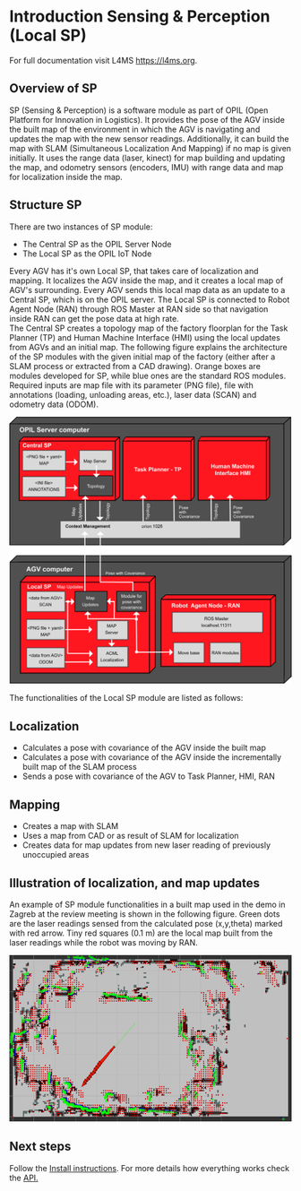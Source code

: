 # Introduction Sensing & Perception (Local SP)

For full documentation visit L4MS <https://l4ms.org>.

<!--Link to other modules of OPIL (opil-MODULENAME.l4ms.eu):-->

<!--* [Robot Agent Node (RAN)](http://opil-ran.l4ms.eu)-->
<!--* [Human Agent Node (HAN)](http://opil-han.l4ms.eu)-->
<!--* [Sensor Agent Node (SAN)](http://opil-san.l4ms.eu) -->
<!--* [Task Planner (TP)](http://opil-tp.l4ms.eu)-->
<!--* [Human Machine Interface (HMI)](http://opil-hmi.l4ms.eu)-->
<!--* [Context Management (CM)](http://opil-cm.l4ms.eu) -->

## Overview of SP

SP (Sensing & Perception) is a software module as part of OPIL (Open Platform for Innovation in Logistics). 
It provides the pose of the AGV inside the built map of the environment in which the AGV is navigating and updates the map with the new sensor readings.
Additionally, it can build the map with SLAM (Simultaneous Localization And Mapping) if no map is given initially. It uses the range data (laser, kinect) for map building and updating the map, and odometry sensors (encoders, IMU) with range data and map for localization inside the map.

## Structure SP

There are two instances of SP module: 

* The Central SP as the OPIL Server Node
* The Local SP as the OPIL IoT Node

Every AGV has it's own Local SP, that takes care of localization and mapping. It localizes the AGV inside the map, and it creates a local map of AGV's surrounding.
Every AGV sends this local map data as an update to a Central SP, which is on the OPIL server. The Local SP is connected to Robot Agent Node (RAN) through ROS Master at RAN side so that navigation inside RAN can get the pose data at high rate.  
The Central SP creates a topology map of the factory floorplan for the Task Planner (TP) and Human Machine Interface (HMI) using the local updates from AGVs and an initial map.
The following figure explains the architecture of the SP modules with the given initial map of the factory (either after a SLAM process or extracted from a CAD drawing). Orange boxes are modules developed for SP, while blue ones are the standard ROS modules. Required inputs are map file with its parameter (PNG file), file with annotations (loading, unloading areas, etc.), laser data (SCAN) and odometry data (ODOM).

![SP module architecture](./img/sp.png)

The functionalities of the Local SP module are listed as follows:

## Localization

* Calculates a pose with covariance of the AGV inside the built map
* Calculates a pose with covariance of the AGV inside the incrementally built map of the SLAM process
* Sends a pose with covariance of the AGV to Task Planner, HMI, RAN

## Mapping

* Creates a map with SLAM
* Uses a map from CAD or as result of SLAM for localization
* Creates data for map updates from new laser reading of previously unoccupied areas



## <a name="mapupdates">Illustration of localization, and map updates</a>

An example of SP module functionalities in a built map used in the demo in Zagreb at the review meeting is shown in the following figure. 
Green dots are the laser readings sensed from the calculated pose (x,y,theta) marked with red arrow.
Tiny red squares (0.1 m) are the local map built from the laser readings while the robot was moving by RAN. 

![Map updates 1](./img/movingwithranrviz.png)



## Next steps

Follow the [Install instructions](./opil_local_sp_install.md).
For more details how everything works check the [API.](./../../develop/SP/opil_api_sp.md)     
        

